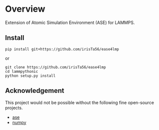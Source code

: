 # Overview

Extension of Atomic Simulation Environment (ASE) for LAMMPS.

## Install

```
pip install git+https://github.com/irisTa56/ease4lmp
```

or

```
git clone https://github.com/irisTa56/ease4lmp
cd lammpythonic
python setup.py install
```

## Acknowledgement

This project would not be possible without the following fine open-source projects.

* [ase](https://gitlab.com/ase/ase)
* [numpy](https://github.com/numpy/numpy)